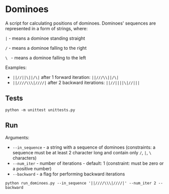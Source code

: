 # Dominoes
A script for calculating positions of dominoes.
Dominoes' sequences are represented in a form of strings, where:

`|` - means a dominoe standing straight

`/` - means a dominoe falling to the right

`\ ` - means a dominoe falling to the left

Examples:
* `||//||\||/\|` after 1 forward iteration: `||///\\||/\|`
* `||////\\\|////|` after 2 backward iterations: `||//||||\|//|||`

## Tests
```shell
python -m unittest unittests.py
```

## Run
Arguments:
* `--in_sequence` - a string with a sequence of dominoes (constraints: a sequence must be at least 2 character long and contain only `/`, `|`, `\ ` characters)
* `--num_iter` - number of iterations - default: 1 (constraint: must be zero or a positive number)
* `--backward` - a flag for performing backward iterations
```shell
python run_dominoes.py --in_sequence '||////\\\|////|' --num_iter 2 --backward
```
